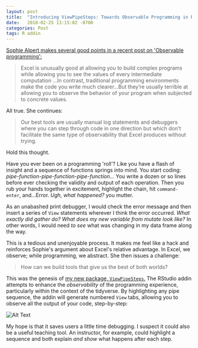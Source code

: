 ```yaml
---
layout: post
title:  "Introducing ViewPipeSteps: Towards Observable Programming in R"
date:   2018-02-25 13:15:02 -0700
categories: Post
tags: R addin
---
```


[Sophie Alpert makes several good points in a recent post on 'Observable programming':](https://sophiebits.com/2018/02/22/observable-programming.html)

> Excel is unusually good at allowing you to build complex programs while allowing you to see the values of every intermediate computation
...In contrast, traditional programming environments make the code you write much clearer...But they’re usually terrible at allowing you 
to observe the behavior of your program when subjected to concrete values.

All true. She continues:

<!--more-->

> Our best tools are usually manual log statements and debuggers where you can step through code in one direction but which don’t facilitate the same type of observability that Excel produces without trying.

Hold this thought.

Have you ever been on a programming 'roll'? Like you have a flash of insight and a sequence of functions springs into mind. 
You start coding: *pipe-function-pipe-function-pipe-function...* You write a dozen or so lines before ever checking the validity 
and output of each operation. Then you rub your hands together in excitement, highlight the chain, hit `command-enter`, and...Error.
*Ugh, what happened?* you mutter.

As an unabashed print debugger, I would check the error message and then insert a series of `View` statements wherever I think the
error occurred. *What exactly did gather do? What does my new variable from mutate look like?* In other words, 
I would need *to see* what was changing in my data frame along the way.

This is a tedious and unenjoyable process. It makes me feel like a hack and reinforces 
Sophie's argument about Excel's relative advantage. In Excel, we observe; while programming, we abstract. 
She then issues a challenge:

> How can we build tools that give us the best of both worlds? 

This was the genesis of [my new package, `ViewPipeSteps`.](https://github.com/daranzolin/ViewPipeSteps) The RStudio addin attempts to enhance the *observability* of the programming
experience, particularly within the context of the tidyverse. By highlighting any pipe sequence, the addin will generate numbered `View`
tabs, allowing you to observe all the output of your code, step-by-step:

![Alt Text](https://media.giphy.com/media/dZykYT3Z8kvlNnxaSK/giphy.gif)

My hope is that it saves users a little time debugging. I suspect it could also be a useful teaching tool. An instructor, for example, could highlight a sequence and both explain *and show* what happens after each step. 
